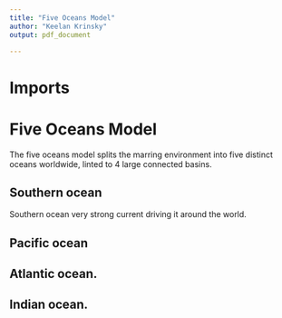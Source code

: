```yaml
---
title: "Five Oceans Model"
author: "Keelan Krinsky"
output: pdf_document

---
```


# Imports

# Five Oceans Model
The five oceans model splits the marring environment into five distinct oceans worldwide, linted to 4 large connected basins. 

## Southern ocean 
Southern ocean very strong current driving it around the world.

## Pacific ocean 

## Atlantic ocean. 

## Indian ocean.

